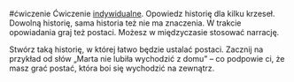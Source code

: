 #ćwiczenie 
Ćwiczenie [indywidualne](https://web.archive.org/web/20230930083614/https://www.impro.info.pl/tag/Solo). Opowiedz historię dla kilku krzeseł. Dowolną historię, sama historia też nie ma znaczenia. W trakcie opowiadania graj też postaci. Możesz w międzyczasie stosować narrację.

Stwórz taką historię, w której łatwo będzie ustalać postaci. Zacznij na przykład od słów „Marta nie lubiła wychodzić z domu” – co podpowie ci, że masz grać postać, która boi się wychodzić na zewnątrz.